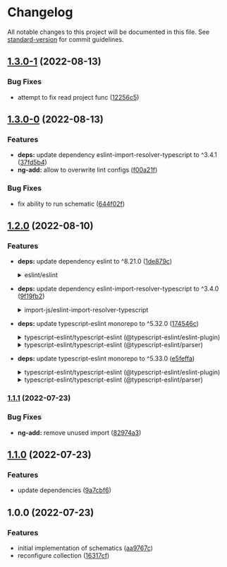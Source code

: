 # Changelog

All notable changes to this project will be documented in this file. See [standard-version](https://github.com/conventional-changelog/standard-version) for commit guidelines.

## [1.3.0-1](https://github.com/brulex/linters/compare/v1.3.0-0...v1.3.0-1) (2022-08-13)


### Bug Fixes

* attempt to fix read project func ([12256c5](https://github.com/brulex/linters/commit/12256c565c190a26bc39c09538ce2f02b75962e3))

## [1.3.0-0](https://github.com/brulex/linters/compare/v1.2.0...v1.3.0-0) (2022-08-13)


### Features

* **deps:** update dependency eslint-import-resolver-typescript to ^3.4.1 ([37fd5b4](https://github.com/brulex/linters/commit/37fd5b42ca5ae813a08390f7f5028a1e66357cc5))
* **ng-add:** allow to overwrite lint configs ([f00a21f](https://github.com/brulex/linters/commit/f00a21f1facb55334b6291c4434477fbaba67193))


### Bug Fixes

* fix ability to run schematic ([644f02f](https://github.com/brulex/linters/commit/644f02fca52e3bdafee91a96bdabc0d30288eae7))

## [1.2.0](https://github.com/brulex/linters/compare/v1.1.1...v1.2.0) (2022-08-10)


### Features

* **deps:** update dependency eslint to ^8.21.0 ([1de879c](https://github.com/brulex/linters/commit/1de879c498bfd8a2b20d65cc6260e97a805b3fdd))
    <details>
    <summary>eslint/eslint</summary>
    
    ### [`v8.21.0`](https://togithub.com/eslint/eslint/releases/tag/v8.21.0)
    
    [Compare Source](https://togithub.com/eslint/eslint/compare/v8.20.0...v8.21.0)
    
    #### Features
    
    -   [`7b43ea1`](https://togithub.com/eslint/eslint/commit/7b43ea14a8af5fc3dbac38fa9d5bc71741328c16) feat: Implement FlatESLint ([#&#8203;16149](https://togithub.com/eslint/eslint/issues/16149)) (Nicholas C. Zakas)
    -   [`92bf49a`](https://togithub.com/eslint/eslint/commit/92bf49a4b39dde728fbc6d348e62c7009e21cf7d) feat: improve the key width calculation in `key-spacing` rule ([#&#8203;16154](https://togithub.com/eslint/eslint/issues/16154)) (Nitin Kumar)
    -   [`c461542`](https://togithub.com/eslint/eslint/commit/c4615421cb4825e2ad22e275ec9439756d56299c) feat: add new `allowLineSeparatedGroups` option to the `sort-keys` rule ([#&#8203;16138](https://togithub.com/eslint/eslint/issues/16138)) (Nitin Kumar)
    -   [`1cdcbca`](https://togithub.com/eslint/eslint/commit/1cdcbca8a961a057a9db40df412f249545befe2b) feat: add deprecation warnings for legacy API in `RuleTester` ([#&#8203;16063](https://togithub.com/eslint/eslint/issues/16063)) (Nitin Kumar)
    
    #### Bug Fixes
    
    -   [`0396775`](https://togithub.com/eslint/eslint/commit/03967755270ae28eec651281c50b6990d3983f48) fix: lines-around-comment apply `allowBlockStart` for switch statements ([#&#8203;16153](https://togithub.com/eslint/eslint/issues/16153)) (Nitin Kumar)
    
    #### Documentation
    
    -   [`2aadc93`](https://togithub.com/eslint/eslint/commit/2aadc93272f1ab7f40246c6b18c4056660f2b3a2) docs: add anchors to headings inside docs content ([#&#8203;16134](https://togithub.com/eslint/eslint/issues/16134)) (Strek)
    
    #### Chores
    
    -   [`8892511`](https://togithub.com/eslint/eslint/commit/889251194867b1f394c571a5982249329fa44cfd) chore: Upgrade to Espree 9.3.3 ([#&#8203;16173](https://togithub.com/eslint/eslint/issues/16173)) (Brandon Mills)
    -   [`1233bee`](https://togithub.com/eslint/eslint/commit/1233beea3938fc4234c8f75917776832226fc3c8) chore: switch to eslint-plugin-node's maintained fork ([#&#8203;16150](https://togithub.com/eslint/eslint/issues/16150)) (唯然)
    -   [`97b95c0`](https://togithub.com/eslint/eslint/commit/97b95c068d5b35fae68ca919257b61430271ac76) chore: upgrade puppeteer v13 ([#&#8203;16151](https://togithub.com/eslint/eslint/issues/16151)) (唯然)
    
    </details>

* **deps:** update dependency eslint-import-resolver-typescript to ^3.4.0 ([9f19fb2](https://github.com/brulex/linters/commit/9f19fb298ef3d2569bcfde895a1097ddc485a8c3))
    <details>
    <summary>import-js/eslint-import-resolver-typescript</summary>
    
    ### [`v3.4.0`](https://togithub.com/import-js/eslint-import-resolver-typescript/blob/HEAD/CHANGELOG.md#&#8203;340)
    
    [Compare Source](https://togithub.com/import-js/eslint-import-resolver-typescript/compare/v3.3.0...v3.4.0)
    
    ##### Minor Changes
    
    -   [#&#8203;161](https://togithub.com/import-js/eslint-import-resolver-typescript/pull/161) [`82d090b`](https://togithub.com/import-js/eslint-import-resolver-typescript/commit/82d090b2411853f94909a3c9a0ed3b8bbe1bef11) Thanks [@&#8203;rbong](https://togithub.com/rbong)! - feat: add support for `jsconfig.json`
    
    </details>

* **deps:** update typescript-eslint monorepo to ^5.32.0 ([174546c](https://github.com/brulex/linters/commit/174546c7a9d98beeb8fca4d5faaaf72a1a3f8fd3))
    <details>
    <summary>typescript-eslint/typescript-eslint (@&#8203;typescript-eslint/eslint-plugin)</summary>
    
    ### [`v5.32.0`](https://togithub.com/typescript-eslint/typescript-eslint/blob/HEAD/packages/eslint-plugin/CHANGELOG.md#&#8203;5320-httpsgithubcomtypescript-eslinttypescript-eslintcomparev5310v5320-2022-08-01)
    
    [Compare Source](https://togithub.com/typescript-eslint/typescript-eslint/compare/v5.31.0...v5.32.0)
    
    ##### Features
    
    -   **eslint-plugin:** \[no-use-before-define] add "allowNamedExports" option ([#&#8203;5397](https://togithub.com/typescript-eslint/typescript-eslint/issues/5397)) ([ad412cd](https://togithub.com/typescript-eslint/typescript-eslint/commit/ad412cdd74dc5619fbe4bf27c0a5eb5c5a4b65ca))
    
    ### [`v5.31.0`](https://togithub.com/typescript-eslint/typescript-eslint/blob/HEAD/packages/eslint-plugin/CHANGELOG.md#&#8203;5310-httpsgithubcomtypescript-eslinttypescript-eslintcomparev5307v5310-2022-07-25)
    
    [Compare Source](https://togithub.com/typescript-eslint/typescript-eslint/compare/v5.30.7...v5.31.0)
    
    ##### Bug Fixes
    
    -   **eslint-plugin:** \[typedef] Support nested array destructuring with type annotation ([#&#8203;5311](https://togithub.com/typescript-eslint/typescript-eslint/issues/5311)) ([6d19efe](https://togithub.com/typescript-eslint/typescript-eslint/commit/6d19efed16d1cf0357ad363b6373d2021c49a8c8))
    -   **scope-manager:** handle typeParameters of TSInstantiationExpression ([#&#8203;5355](https://togithub.com/typescript-eslint/typescript-eslint/issues/5355)) ([2595ccf](https://togithub.com/typescript-eslint/typescript-eslint/commit/2595ccf67cd5158edbd6bebd9ac2dbd8bbd8b99c))
    
    ##### Features
    
    -   **eslint-plugin:** \[consistent-generic-ctors] check class field declaration ([#&#8203;5288](https://togithub.com/typescript-eslint/typescript-eslint/issues/5288)) ([48f996e](https://togithub.com/typescript-eslint/typescript-eslint/commit/48f996e8dda79c9c865e8ca6552069902836648b))
    -   **eslint-plugin:** \[prefer-nullish-coalescing] add ignoreTernaryTests option ([#&#8203;4965](https://togithub.com/typescript-eslint/typescript-eslint/issues/4965)) ([f82727f](https://togithub.com/typescript-eslint/typescript-eslint/commit/f82727ffeb97475c07773ca1d1e5b9609fcc5e68))
    
    #### [5.30.7](https://togithub.com/typescript-eslint/typescript-eslint/compare/v5.30.6...v5.30.7) (2022-07-18)
    
    ##### Bug Fixes
    
    -   **eslint-plugin:** \[no-inferrable] fix optional param to valid code ([#&#8203;5342](https://togithub.com/typescript-eslint/typescript-eslint/issues/5342)) ([98f6d5e](https://togithub.com/typescript-eslint/typescript-eslint/commit/98f6d5e6d08d1eb9789da52a15f337f5f53438bd))
    -   **eslint-plugin:** \[no-unused-vars] highlight last write reference ([#&#8203;5267](https://togithub.com/typescript-eslint/typescript-eslint/issues/5267)) ([c3f199a](https://togithub.com/typescript-eslint/typescript-eslint/commit/c3f199a65a16aa72f5bb83e81a1ce0ffb5f69772))
    
    #### [5.30.6](https://togithub.com/typescript-eslint/typescript-eslint/compare/v5.30.5...v5.30.6) (2022-07-11)
    
    **Note:** Version bump only for package [@&#8203;typescript-eslint/eslint-plugin](https://togithub.com/typescript-eslint/eslint-plugin)
    
    #### [5.30.5](https://togithub.com/typescript-eslint/typescript-eslint/compare/v5.30.4...v5.30.5) (2022-07-04)
    
    ##### Bug Fixes
    
    -   **eslint-plugin:** \[consistent-indexed-object-style] fix record mode fixer for generics with a default value ([#&#8203;5280](https://togithub.com/typescript-eslint/typescript-eslint/issues/5280)) ([57f032c](https://togithub.com/typescript-eslint/typescript-eslint/commit/57f032c2e6a822c049177713778d0077ee138d9a))
    
    #### [5.30.4](https://togithub.com/typescript-eslint/typescript-eslint/compare/v5.30.3...v5.30.4) (2022-07-03)
    
    **Note:** Version bump only for package [@&#8203;typescript-eslint/eslint-plugin](https://togithub.com/typescript-eslint/eslint-plugin)
    
    #### [5.30.3](https://togithub.com/typescript-eslint/typescript-eslint/compare/v5.30.2...v5.30.3) (2022-07-01)
    
    **Note:** Version bump only for package [@&#8203;typescript-eslint/eslint-plugin](https://togithub.com/typescript-eslint/eslint-plugin)
    
    #### [5.30.2](https://togithub.com/typescript-eslint/typescript-eslint/compare/v5.30.1...v5.30.2) (2022-07-01)
    
    **Note:** Version bump only for package [@&#8203;typescript-eslint/eslint-plugin](https://togithub.com/typescript-eslint/eslint-plugin)
    
    #### [5.30.1](https://togithub.com/typescript-eslint/typescript-eslint/compare/v5.30.0...v5.30.1) (2022-07-01)
    
    ##### Bug Fixes
    
    -   **eslint-plugin:** \[no-base-to-string] add missing apostrophe to message ([#&#8203;5270](https://togithub.com/typescript-eslint/typescript-eslint/issues/5270)) ([d320174](https://togithub.com/typescript-eslint/typescript-eslint/commit/58034e343a167ca7751b54d2b2a0e7d3852aabec))
    
    </details>
    
    <details>
    <summary>typescript-eslint/typescript-eslint (@&#8203;typescript-eslint/parser)</summary>
    
    ### [`v5.32.0`](https://togithub.com/typescript-eslint/typescript-eslint/blob/HEAD/packages/parser/CHANGELOG.md#&#8203;5320-httpsgithubcomtypescript-eslinttypescript-eslintcomparev5310v5320-2022-08-01)
    
    [Compare Source](https://togithub.com/typescript-eslint/typescript-eslint/compare/v5.31.0...v5.32.0)
    
    **Note:** Version bump only for package [@&#8203;typescript-eslint/parser](https://togithub.com/typescript-eslint/parser)
    
    ### [`v5.31.0`](https://togithub.com/typescript-eslint/typescript-eslint/blob/HEAD/packages/parser/CHANGELOG.md#&#8203;5310-httpsgithubcomtypescript-eslinttypescript-eslintcomparev5307v5310-2022-07-25)
    
    [Compare Source](https://togithub.com/typescript-eslint/typescript-eslint/compare/v5.30.7...v5.31.0)
    
    **Note:** Version bump only for package [@&#8203;typescript-eslint/parser](https://togithub.com/typescript-eslint/parser)
    
    #### [5.30.7](https://togithub.com/typescript-eslint/typescript-eslint/compare/v5.30.6...v5.30.7) (2022-07-18)
    
    ##### Bug Fixes
    
    -   expose types supporting old versions of typescript ([#&#8203;5339](https://togithub.com/typescript-eslint/typescript-eslint/issues/5339)) ([4ba9bdb](https://togithub.com/typescript-eslint/typescript-eslint/commit/4ba9bdb93f87e6bc370f13aa1de48f435abe3f88))
    
    #### [5.30.6](https://togithub.com/typescript-eslint/typescript-eslint/compare/v5.30.5...v5.30.6) (2022-07-11)
    
    **Note:** Version bump only for package [@&#8203;typescript-eslint/parser](https://togithub.com/typescript-eslint/parser)
    
    #### [5.30.5](https://togithub.com/typescript-eslint/typescript-eslint/compare/v5.30.4...v5.30.5) (2022-07-04)
    
    **Note:** Version bump only for package [@&#8203;typescript-eslint/parser](https://togithub.com/typescript-eslint/parser)
    
    #### [5.30.4](https://togithub.com/typescript-eslint/typescript-eslint/compare/v5.30.3...v5.30.4) (2022-07-03)
    
    **Note:** Version bump only for package [@&#8203;typescript-eslint/parser](https://togithub.com/typescript-eslint/parser)
    
    #### [5.30.3](https://togithub.com/typescript-eslint/typescript-eslint/compare/v5.30.2...v5.30.3) (2022-07-01)
    
    **Note:** Version bump only for package [@&#8203;typescript-eslint/parser](https://togithub.com/typescript-eslint/parser)
    
    #### [5.30.2](https://togithub.com/typescript-eslint/typescript-eslint/compare/v5.30.1...v5.30.2) (2022-07-01)
    
    **Note:** Version bump only for package [@&#8203;typescript-eslint/parser](https://togithub.com/typescript-eslint/parser)
    
    #### 5.30.1 (2022-07-01)
    
    **Note:** Version bump only for package [@&#8203;typescript-eslint/parser](https://togithub.com/typescript-eslint/parser)
    
    </details>

* **deps:** update typescript-eslint monorepo to ^5.33.0 ([e5feffa](https://github.com/brulex/linters/commit/e5feffa6a74c04dd9a45c90efdc20fa773ff0bd4))
    <details>
    <summary>typescript-eslint/typescript-eslint (@&#8203;typescript-eslint/eslint-plugin)</summary>
    
    ### [`v5.33.0`](https://togithub.com/typescript-eslint/typescript-eslint/blob/HEAD/packages/eslint-plugin/CHANGELOG.md#&#8203;5330-httpsgithubcomtypescript-eslinttypescript-eslintcomparev5320v5330-2022-08-08)
    
    [Compare Source](https://togithub.com/typescript-eslint/typescript-eslint/compare/v5.32.0...v5.33.0)
    
    ##### Bug Fixes
    
    -   **eslint-plugin:** \[no-extra-parens] handle await with type assertion ([#&#8203;5428](https://togithub.com/typescript-eslint/typescript-eslint/issues/5428)) ([e03826f](https://togithub.com/typescript-eslint/typescript-eslint/commit/e03826f08ce8bfdd6d6702025d975cfb7d867097))
    -   **website:** add explicit frontmatter description to rule docs ([#&#8203;5429](https://togithub.com/typescript-eslint/typescript-eslint/issues/5429)) ([63cba5f](https://togithub.com/typescript-eslint/typescript-eslint/commit/63cba5f4c1884e102927b3b14b18a00e96ac63a1))
    
    ##### Features
    
    -   **eslint-plugin:** \[member-ordering] support static blocks ([#&#8203;5417](https://togithub.com/typescript-eslint/typescript-eslint/issues/5417)) ([5983e5a](https://togithub.com/typescript-eslint/typescript-eslint/commit/5983e5ab3bfb94fec782bea54a37457fe31db545))
    -   **eslint-plugin:** \[prefer-as-const] adds support for class properties ([#&#8203;5413](https://togithub.com/typescript-eslint/typescript-eslint/issues/5413)) ([d2394f8](https://togithub.com/typescript-eslint/typescript-eslint/commit/d2394f810960fda07b9c8affd47b769d16f4b8cb))
    
    </details>
    
    <details>
    <summary>typescript-eslint/typescript-eslint (@&#8203;typescript-eslint/parser)</summary>
    
    ### [`v5.33.0`](https://togithub.com/typescript-eslint/typescript-eslint/blob/HEAD/packages/parser/CHANGELOG.md#&#8203;5330-httpsgithubcomtypescript-eslinttypescript-eslintcomparev5320v5330-2022-08-08)
    
    [Compare Source](https://togithub.com/typescript-eslint/typescript-eslint/compare/v5.32.0...v5.33.0)
    
    **Note:** Version bump only for package [@&#8203;typescript-eslint/parser](https://togithub.com/typescript-eslint/parser)
    
    </details>

### [1.1.1](https://github.com/brulex/linters/compare/v1.1.0...v1.1.1) (2022-07-23)


### Bug Fixes

* **ng-add:** remove unused import ([82974a3](https://github.com/brulex/linters/commit/82974a3a650c9021485bb97b0d67579362b66841))

## [1.1.0](https://github.com/brulex/linters/compare/v1.0.0...v1.1.0) (2022-07-23)


### Features

* update dependencies ([9a7cbf6](https://github.com/brulex/linters/commit/9a7cbf6b2972cbc95b189b28ef17b974cffc9430))

## 1.0.0 (2022-07-23)


### Features

* initial implementation of schematics ([aa9767c](https://github.com/brulex/linters/commit/aa9767c2178ebe1a3d3301661e34f372f68364cc))
* reconfigure collection ([16317cf](https://github.com/brulex/linters/commit/16317cf4e43fd5f71c7813a36f7ea54f80664893))
